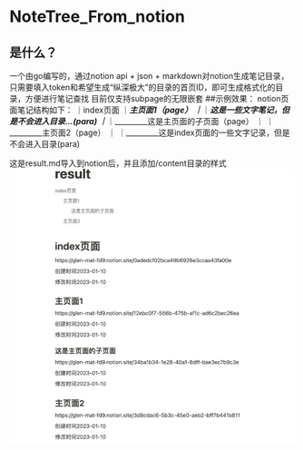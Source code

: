 # NoteTree_From_notion

## 是什么？
一个由go编写的，通过notion api + json + markdown对notion生成笔记目录，只需要填入token和希望生成“纵深极大”的目录的首页ID，即可生成格式化的目录，方便进行笔记查找
目前仅支持subpage的无限嵌套
##示例效果：
notion页面笔记结构如下：
｜index页面
｜_________主页面1（page）
｜_________｜_________这是一些文字笔记，但是不会进入目录...(para)
｜_________｜_________这是主页面的子页面（page）
｜
｜_________主页面2（page）
｜
｜_________这是index页面的一些文字记录，但是不会进入目录(para)

这是result.md导入到notion后，并且添加/content目录的样式
![img.png](img.png)